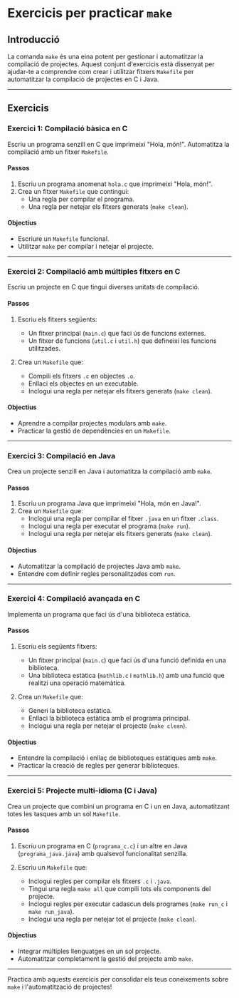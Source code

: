 
# Exercicis per practicar `make`

## Introducció

La comanda `make` és una eina potent per gestionar i automatitzar la compilació de projectes. Aquest conjunt d'exercicis està dissenyat per ajudar-te a comprendre com crear i utilitzar fitxers `Makefile` per automatitzar la compilació de projectes en C i Java.

---

## Exercicis

### **Exercici 1: Compilació bàsica en C**
Escriu un programa senzill en C que imprimeixi "Hola, món!". Automatitza la compilació amb un fitxer `Makefile`.

#### **Passos**
1. Escriu un programa anomenat `hola.c` que imprimeixi "Hola, món!".
2. Crea un fitxer `Makefile` que contingui:
   - Una regla per compilar el programa.
   - Una regla per netejar els fitxers generats (`make clean`).

#### **Objectius**
- Escriure un `Makefile` funcional.
- Utilitzar `make` per compilar i netejar el projecte.

---

### **Exercici 2: Compilació amb múltiples fitxers en C**
Escriu un projecte en C que tingui diverses unitats de compilació.

#### **Passos**
1. Escriu els fitxers següents:
   - Un fitxer principal (`main.c`) que faci ús de funcions externes.
   - Un fitxer de funcions (`util.c` i `util.h`) que defineixi les funcions utilitzades.

2. Crea un `Makefile` que:
   - Compili els fitxers `.c` en objectes `.o`.
   - Enllaci els objectes en un executable.
   - Inclogui una regla per netejar els fitxers generats (`make clean`).

#### **Objectius**
- Aprendre a compilar projectes modulars amb `make`.
- Practicar la gestió de dependències en un `Makefile`.

---

### **Exercici 3: Compilació en Java**
Crea un projecte senzill en Java i automatitza la compilació amb `make`.

#### **Passos**
1. Escriu un programa Java que imprimeixi "Hola, món en Java!".
2. Crea un `Makefile` que:
   - Inclogui una regla per compilar el fitxer `.java` en un fitxer `.class`.
   - Inclogui una regla per executar el programa (`make run`).
   - Inclogui una regla per netejar els fitxers generats (`make clean`).

#### **Objectius**
- Automatitzar la compilació de projectes Java amb `make`.
- Entendre com definir regles personalitzades com `run`.

---

### **Exercici 4: Compilació avançada en C**
Implementa un programa que faci ús d'una biblioteca estàtica.

#### **Passos**
1. Escriu els següents fitxers:
   - Un fitxer principal (`main.c`) que faci ús d'una funció definida en una biblioteca.
   - Una biblioteca estàtica (`mathlib.c` i `mathlib.h`) amb una funció que realitzi una operació matemàtica.

2. Crea un `Makefile` que:
   - Generi la biblioteca estàtica.
   - Enllaci la biblioteca estàtica amb el programa principal.
   - Inclogui una regla per netejar el projecte (`make clean`).

#### **Objectius**
- Entendre la compilació i enllaç de biblioteques estàtiques amb `make`.
- Practicar la creació de regles per generar biblioteques.

---

### **Exercici 5: Projecte multi-idioma (C i Java)**
Crea un projecte que combini un programa en C i un en Java, automatitzant totes les tasques amb un sol `Makefile`.

#### **Passos**
1. Escriu un programa en C (`programa_c.c`) i un altre en Java (`programa_java.java`) amb qualsevol funcionalitat senzilla.

2. Escriu un `Makefile` que:
   - Inclogui regles per compilar els fitxers `.c` i `.java`.
   - Tingui una regla `make all` que compili tots els components del projecte.
   - Inclogui regles per executar cadascun dels programes (`make run_c` i `make run_java`).
   - Inclogui una regla per netejar tot el projecte (`make clean`).

#### **Objectius**
- Integrar múltiples llenguatges en un sol projecte.
- Automatitzar completament la gestió del projecte amb `make`.

---

Practica amb aquests exercicis per consolidar els teus coneixements sobre `make` i l'automatització de projectes!
